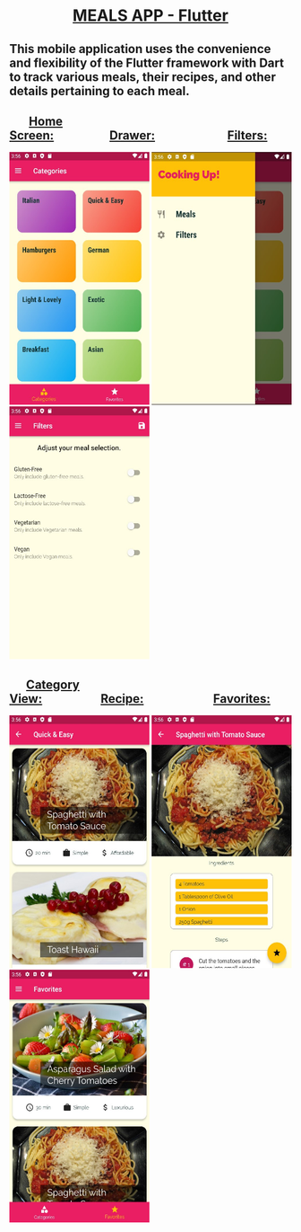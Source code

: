 # <div align="center"> <ins><strong>MEALS APP - Flutter</strong></ins> </div>
## This mobile application uses the convenience and flexibility of the Flutter framework with Dart to track various meals, their recipes, and other details pertaining to each meal.

##        <ins>Home Screen:</ins>                    <ins>Drawer:</ins>                          <ins>Filters:</ins>
<img src = "https://github.com/BrandonScanlon/Meals_App/blob/master/images/Meals%20App%201.jpg" width="250" height="450"/> <img src = "https://github.com/BrandonScanlon/Meals_App/blob/master/images/Meals%20App%202.jpg" width="250" height="450"/> <img src ="https://github.com/BrandonScanlon/Meals_App/blob/master/images/Meals%20App%203.jpg" width="250" height="450"/> 
##       <ins>Category View:</ins>                     <ins>Recipe:</ins>                         <ins>Favorites:</ins>
<img src = "https://github.com/BrandonScanlon/Meals_App/blob/master/images/Meals%20App%204.jpg" width="250" height="450"/> <img src = "https://github.com/BrandonScanlon/Meals_App/blob/master/images/Meals%20App%205.jpg" width="250" height="450"/> <img src = "https://github.com/BrandonScanlon/Meals_App/blob/master/images/Meals%20App%206.jpg" width="250" height="450"/> 
